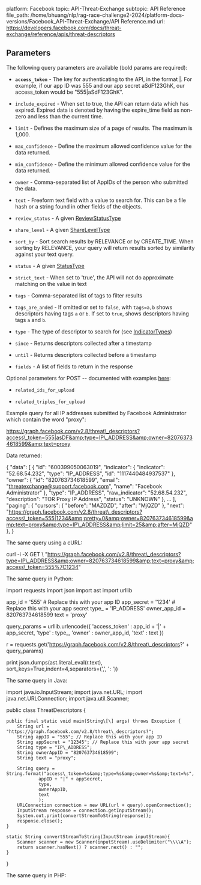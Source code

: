 platform: Facebook
topic: API-Threat-Exchange
subtopic: API Reference
file_path: /home/bhuang/nlp/rag-race-challenge2-2024/platform-docs-versions/Facebook_API-Threat-Exchange/API Reference.md
url: https://developers.facebook.com/docs/threat-exchange/reference/apis/threat-descriptors


## Parameters

The following query parameters are available (bold params are required):

* **`access_token`** - The key for authenticating to the API, in the format <your-app-id>|<your-app-secret>. For example, if our app ID was 555 and our app secret aSdF123GhK, our access\_token would be "555|aSdF123GhK".
    
* `include_expired` - When set to true, the API can return data which has expired. Expired data is denoted by having the expire\_time field as non-zero and less than the current time.
    
* `limit` - Defines the maximum size of a page of results. The maximum is 1,000.
    
* `max_confidence` - Define the maximum allowed confidence value for the data returned.
    
* `min_confidence` - Define the minimum allowed confidence value for the data returned.
    
* `owner` - Comma-separated list of AppIDs of the person who submitted the data.
    
* `text` - Freeform text field with a value to search for. This can be a file hash or a string found in other fields of the objects.
    
* `review_status` - A given [ReviewStatusType](https://developers.facebook.com/docs/threat-exchange/reference/apis/review-status-type)
    
* `share_level` - A given [ShareLevelType](https://developers.facebook.com/docs/threat-exchange/reference/apis/share-level-type)
    
* `sort_by` - Sort search results by RELEVANCE or by CREATE\_TIME. When sorting by RELEVANCE, your query will return results sorted by similarity against your text query.
    
* `status` - A given [StatusType](https://developers.facebook.com/docs/threat-exchange/reference/apis/status-type)
    
* `strict_text` - When set to 'true', the API will not do approximate matching on the value in text
    
* `tags` - Comma-separated list of tags to filter results
    
* `tags_are_anded` - If omitted or set to `false`, with `tags=a,b` shows descriptors having tags `a` or `b`. If set to `true`, shows descriptors having tags `a` and `b`.
    
* `type` - The type of descriptor to search for (see [IndicatorTypes](https://developers.facebook.com/docs/threat-exchange/reference/apis/indicator-type/))
    
* `since` - Returns descriptors collected after a timestamp
    
* `until` - Returns descriptors collected before a timestamp
    
* `fields` - A list of fields to return in the response
    

Optional parameters for POST -- documented with examples [here](https://l.facebook.com/l.php?u=https%3A%2F%2Fgithub.com%2Ffacebook%2FThreatExchange%2Ftree%2Fmaster%2Fapi-reference-examples%2Fjava%2Fte-tag-query&h=AT3ji0eGSzoUG9rZjE916lRF6rRaLUv_HYOBTMvRkyGj44VBq99MBrI7a5P9EX2VQLdCMjutN2YgKEbatwfC00_ccpceFw2wKkAEK1ngDHEzDsJAjooVRCte62wAWeoyAYw9MXBZDqtOb-cf):

* `related_ids_for_upload`
    
* `related_triples_for_upload`
    

Example query for all IP addresses submitted by Facebook Administrator which contain the word "proxy":

https://graph.facebook.com/v2.8/threat\_descriptors?access\_token=555|asDF&amp;type=IP\_ADDRESS&amp;owner=820763734618599&amp;text=proxy

Data returned:

{
  "data": \[
    {
      "id": "600399050063019",
      "indicator": {
        "indicator": "52.68.54.232",
        "type": "IP\_ADDRESS",
        "id": "1117440484937537"
      },
      "owner": {
        "id": "820763734618599",
        "email": "threatexchange@support.facebook.com",
        "name": "Facebook Administrator"
      },
      "type": "IP\_ADDRESS",
      "raw\_indicator": "52.68.54.232",
      "description": "TOR Proxy IP Address",
      "status": "UNKNOWN"
    },
    ...
  \],
  "paging": {
    "cursors": {
      "before": "MAZDZD",
      "after": "MjQZD"
    },
    "next": "https://graph.facebook.com/v2.8/threat\_descriptors?access\_token=555|1234&amp;pretty=0&amp;owner=820763734618599&amp;text=proxy&amp;type=IP\_ADDRESS&amp;limit=25&amp;after=MjQZD"
  },
}

The same query using a cURL:

curl -i -X GET \\
 "https://graph.facebook.com/v2.8/threat\_descriptors?type=IP\_ADDRESS&amp;owner=820763734618599&amp;text=proxy&amp;access\_token=555%7C1234"

The same query in Python:

import requests
import json
import ast
import urllib

app\_id = '555' # Replace this with your app ID
app\_secret = '1234' # Replace this with your app secret
type\_ = 'IP\_ADDRESS'
owner\_app\_id = 820763734618599
text = 'proxy'

query\_params = urllib.urlencode({
    'access\_token' : app\_id + '|' + app\_secret,
    'type' : type\_,
    'owner' : owner\_app\_id,
    'text' : text
    })

r = requests.get('https://graph.facebook.com/v2.8/threat\_descriptors?' + query\_params)

print json.dumps(ast.literal\_eval(r.text), sort\_keys=True,indent=4,separators=(',', ': '))

The same query in Java:

import java.io.InputStream;
import java.net.URL;
import java.net.URLConnection;
import java.util.Scanner;

public class ThreatDescriptors {

    public final static void main(String\[\] args) throws Exception {
        String url = "https://graph.facebook.com/v2.8/threat\_descriptors?";
        String appID = "555"; // Replace this with your app ID
        String appSecret = "12345"; // Replace this with your app secret
        String type = "IP\_ADDRESS";
        String ownerAppID = "820763734618599";
        String text = "proxy";
        
        String query = String.format("access\_token=%s&amp;type=%s&amp;owner=%s&amp;text=%s",
                appID + "|" + appSecret,
                type,
                ownerAppID,
                text
                );
        URLConnection connection = new URL(url + query).openConnection();
        InputStream response = connection.getInputStream();
        System.out.print(convertStreamToString(response));
        response.close();
    }
    
    static String convertStreamToString(InputStream inputStream){
        Scanner scanner = new Scanner(inputStream).useDelimiter("\\\\A");
        return scanner.hasNext() ? scanner.next() : "";
    }
    
}

The same query in PHP:

<?php
  $appID = "555"; // Replace this with your AppID
  $appSecret = "1234"; // Replace this with your App Secret
  $type = 'IP\_ADDRESS';
  $text = 'proxy';
  $ownerAppID = "820763734618599";
  $access\_token = $appID . "|" . $appSecret;

  $ch = curl\_init();
  curl\_setopt($ch, CURLOPT\_URL,
    "https://graph.facebook.com/v2.8/threat\_descriptors?" .
    "access\_token=" . $access\_token .
    "&amp;type=" . $type .
    "&amp;owner=" . $ownerAppID .
    "&amp;text=" . $text);
  curl\_setopt($ch, CURLOPT\_RETURNTRANSFER, 1);
  $response = curl\_exec($ch);
  $json = json\_encode(json\_decode($response), JSON\_PRETTY\_PRINT);
  print($json . PHP\_EOL);
  curl\_close($ch);
?>